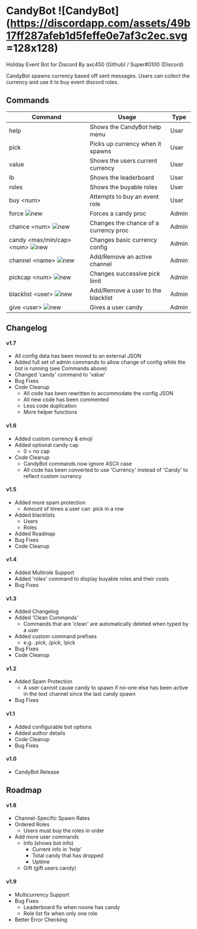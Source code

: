 # CandyBot ![CandyBot](https://discordapp.com/assets/49b17ff287afeb1d5feffe0e7af3c2ec.svg =128x128)

Holiday Event Bot for Discord
By axc450 (Github) / Super#0100 (Discord)

CandyBot spawns currency based off sent messages.
Users can collect the currency and use it to buy event discord roles.

## Commands

| Command                       | Usage                                 | Type  |
|-------------------------------|---------------------------------------|-------|
| help                          | Shows the CandyBot help menu          | User  |
| pick                          | Picks up currency when it spawns      | User  |
| value                         | Shows the users current currency      | User  |
| lb                            | Shows the leaderboard                 | User  |
| roles                         | Shows the buyable roles               | User  |
| buy \<num\>                   | Attempts to buy an event role         | User  |
| force ![new](https://i.imgur.com/sBZ8aDu.png)                         | Forces a candy proc                   | Admin |
| chance \<num\> ![new](https://i.imgur.com/sBZ8aDu.png)                | Changes the chance of a currency proc | Admin |
| candy \<max/min/cap\> \<num\> ![new](https://i.imgur.com/sBZ8aDu.png) | Changes basic currency config         | Admin |
| channel \<name\> ![new](https://i.imgur.com/sBZ8aDu.png)              | Add/Remove an active channel          | Admin |
| pickcap \<num\> ![new](https://i.imgur.com/sBZ8aDu.png)               | Changes successive pick limit         | Admin |
| blacklist \<user\> ![new](https://i.imgur.com/sBZ8aDu.png)            | Add/Remove a user to the blacklist    | Admin |
| give \<user\> ![new](https://i.imgur.com/sBZ8aDu.png)                 | Gives a user candy                    | Admin |

## Changelog

#### v1.7

- All config data has been moved to an external JSON
- Added full set of admin commands to allow change of config while the bot is running (see Commands above)
- Changed 'candy' command to 'value'
- Bug Fixes
- Code Cleanup
	- All code has been rewritten to accommodate the config JSON
	- All new code has been commented
	- Less code duplication
	- More helper functions

#### v1.6

- Added custom currency & emoji 
- Added optional candy cap
	- 0 = no cap
- Code Cleanup
	- CandyBot commands now ignore ASCII case
	- All code has been converted to use 'Currency' instead of 'Candy' to reflect custom currency

#### v1.5

- Added more spam protection
	- Amount of times a user can .pick in a row
- Added blacklists
	- Users
	- Roles
- Added Roadmap
- Bug Fixes
- Code Cleanup

#### v1.4

- Added Multirole Support
- Added 'roles' command to display buyable roles and their costs
- Bug Fixes

#### v1.3

- Added Changelog
- Added 'Clean Commands'
	- Commands that are 'clean' are automatically deleted when typed by a user
- Added custom command prefixes
	- e.g. .pick, /pick, !pick
- Bug Fixes
- Code Cleanup

#### v1.2

- Added Spam Protection
	- A user cannot cause candy to spawn if no-one else has been active in the text channel since the last candy spawn
- Bug Fixes

#### v1.1

- Added configurable bot options
- Added author details
- Code Cleanup
- Bug Fixes

#### v1.0

- CandyBot Release

## Roadmap

#### v1.8

- Channel-Specific Spawn Rates
- Ordered Roles
	- Users must buy the roles in order
- Add more user commands
	- Info (shows bot info)
		- Current info in 'help'
		- Total candy that has dropped
		- Uptime
	- Gift (gift users candy)

#### v1.9

- Multicurrency Support
- Bug Fixes
	- Leaderboard fix when noone has candy
	- Role list fix when only one role
- Better Error Checking